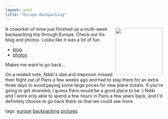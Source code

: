 ```yaml
---
layout: post
title: "Europe Backpacking"
---
```


<p><img src="http://farm1.static.flickr.com/198/463177303_73a2d8fca4.jpg?v=0" align="right" width="150" style="margin: 5px;" />A coworker of mine just finished up a multi-week backpacking trip through Europe.  Check out his blog and photos.  Looks like it was a lot of fun.</p>
  
<ul>   
<li><a href="http://dontnotice.blogspot.com/" target="_blank">blog</a></li>   
<li><a href="http://www.flickr.com/photos/benrue/sets" target="_blank">photos</a></li> </ul>  
<p>Makes me want to go back...</p>
  
<p>On a related note, Nikki's dad and stepmom missed their flight out of Paris a few weeks ago and had to stay there for an extra three days to avoid paying some large prices for new plane tickets.  If you're going to get stranded, I guess Paris would be a good place to be :)  Nikki and I were only able to spend a few hours in Paris a few years back, and I'd definitely choose to go back there so that we could see more.</p>
  
<p class="tags">tags: <a href="http://technorati.com/tag/europe" target="_blank" rel="tag">europe</a> <a href="http://technorati.com/tag/backpacking" target="_blank" rel="tag">backpacking</a> <a href="http://technorati.com/tag/pictures" target="_blank" rel="tag">pictures</a>  </p>
 

